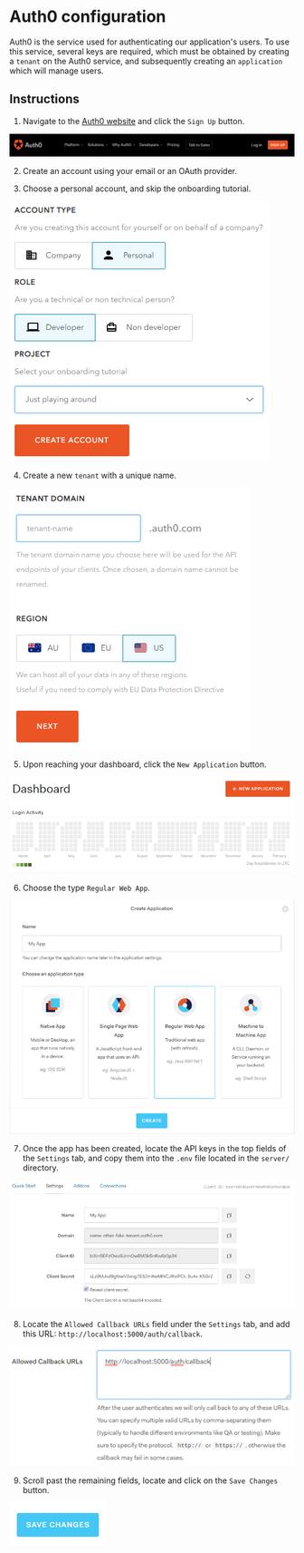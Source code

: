 # Auth0 configuration

Auth0 is the service used for authenticating our application's users. To use this service, several keys are required, which must be obtained by creating a `tenant` on the Auth0 service, and subsequently creating an `application` which will manage users.

## Instructions

1. Navigate to the [Auth0 website](https://auth0.com) and click the `Sign Up` button.

![signup](./signup.png)

2. Create an account using your email or an OAuth provider.

3. Choose a personal account, and skip the onboarding tutorial.

![account-type](./account-type.png)

4. Create a new `tenant` with a unique name.

![tenant](./tenant.png)

5. Upon reaching your dashboard, click the `New Application` button.

![new-app](./new-app.png)

6. Choose the type `Regular Web App`.

![app-type](./app-type.png)

7. Once the app has been created, locate the API keys in the top fields of the `Settings` tab, and copy them into the `.env` file located in the `server/` directory.

![app-keys](./app-keys.png)

8. Locate the `Allowed Callback URLs` field under the `Settings` tab, and add this URL: `http://localhost:5000/auth/callback`.

![callback](./callback.png)

9. Scroll past the remaining fields, locate and click on the `Save Changes` button.

![save](./save.png)
